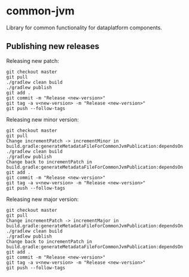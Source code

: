 common-jvm
=============

Library for common functionality for dataplatform components.

## Publishing new releases

Releasing new patch:
```
git checkout master
git pull
./gradlew clean build
./gradlew publish
git add .
git commit -m "Release <new-version>"
git tag -a v<new-version> -m "Release <new-version>"
git push --follow-tags
```

Releasing new minor version:
```
git checkout master
git pull
Change incrementPatch -> incrementMinor in build.gradle:generateMetadataFileForCommonJvmPublication:dependsOn
./gradlew clean build
./gradlew publish
Change back to incrementPatch in build.gradle:generateMetadataFileForCommonJvmPublication:dependsOn
git add .
git commit -m "Release <new-version>"
git tag -a v<new-version> -m "Release <new-version>"
git push --follow-tags
```

Releasing new major version:
```
git checkout master
git pull
Change incrementPatch -> incrementMajor in build.gradle:generateMetadataFileForCommonJvmPublication:dependsOn
./gradlew clean build
./gradlew publish
Change back to incrementPatch in build.gradle:generateMetadataFileForCommonJvmPublication:dependsOn
git add .
git commit -m "Release <new-version>"
git tag -a v<new-version> -m "Release <new-version>"
git push --follow-tags
```